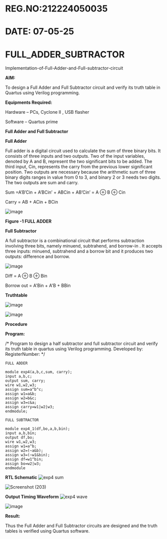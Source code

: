 # REG.NO:212224050035
# DATE: 07-05-25
# FULL_ADDER_SUBTRACTOR

Implementation-of-Full-Adder-and-Full-subtractor-circuit

**AIM:**

To design a Full Adder and Full Subtractor circuit and verify its truth table in Quartus using Verilog programming.

**Equipments Required:**

Hardware – PCs, Cyclone II , USB flasher

Software – Quartus prime

**Full Adder and Full Subtractor**

**Full Adder**

Full adder is a digital circuit used to calculate the sum of three binary bits. It consists of three inputs and two outputs. Two of the input variables, denoted by A and B, represent the two significant bits to be added. The third input, Cin, represents the carry from the previous lower significant position. Two outputs are necessary because the arithmetic sum of three binary digits ranges in value from 0 to 3, and binary 2 or 3 needs two digits. The two outputs are sum and carry.

Sum =A’B’Cin + A’BCin’ + ABCin + AB’Cin’ = A ⊕ B ⊕ Cin 

Carry = AB + ACin + BCin

![image](https://github.com/naavaneetha/FULL_ADDER_SUBTRACTOR/assets/154305477/0f30ba51-5ffb-4198-845f-18e054f675e7)

**Figure -1 FULL ADDER**

**Full Subtractor**

A full subtractor is a combinational circuit that performs subtraction involving three bits, namely minuend, subtrahend, and borrow-in . It accepts three inputs: minuend, subtrahend and a borrow bit and it produces two outputs: difference and borrow.

![image](https://github.com/naavaneetha/FULL_ADDER_SUBTRACTOR/assets/154305477/02b24f51-ab51-4304-9ad6-7b81ffc1ead5)

Diff = A ⊕ B ⊕ Bin 

Borrow out = A'Bin + A'B + BBin

**Truthtable**

![image](https://github.com/user-attachments/assets/2e504efa-de37-49cf-af6c-45d1cf43c153)

![image](https://github.com/user-attachments/assets/4b0da353-2908-41e8-a4b4-d8921d3fb2f2)

**Procedure**

**Program:**

/* Program to design a half subtractor and full subtractor circuit and verify its truth table in quartus using Verilog programming. Developed by: RegisterNumber:
*/
```
FULL ADDER

module exp4(a,b,c,sum, carry);
input a,b,c;
output sum, carry;
wire w1,w2,w3;
assign sum=a^b^c;
assign w1=a&b;
assign w2=b&c;
assign w3=c&a;
assign carry=w1|w2|w3;
endmodule;
```
```
FULL SUBTRACTOR

module exp4_1(df,bo,a,b,bin);
input a,b,bin;
output df,bo;
wire w1,w2,w3;
assign w1=a^b;
assign w2=(~a&b);
assign w3=(~w1&bin);
assign df=w1^bin;
assign bo=w2|w3;
endmodule

```

**RTL Schematic**
![exp4 sum](https://github.com/user-attachments/assets/a0228e81-0d64-48a3-94a6-7d22b4cdeb40)

![Screenshot (203)](https://github.com/user-attachments/assets/99b6dfe0-1ec4-4395-994c-2434e46b5768)

**Output Timing Waveform**
![exp4 wave](https://github.com/user-attachments/assets/5bd65aa9-cd9f-4a4c-907e-b1e03f21ed2b)

![image](https://github.com/user-attachments/assets/ea48f6f4-ffbf-4167-aeee-9213a86de169)

**Result:**

Thus the Full Adder and Full Subtractor circuits are designed and the truth tables is verified using Quartus software.



